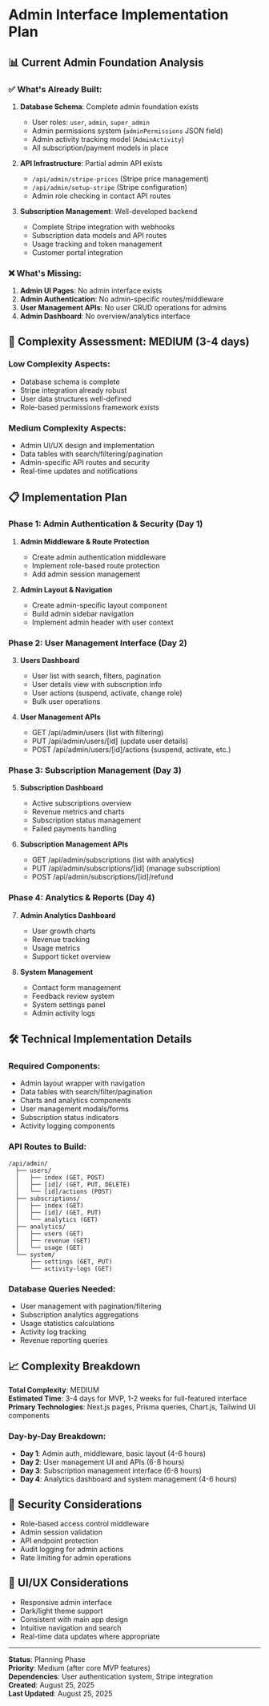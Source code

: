 # Admin Interface Implementation Plan

## 📊 **Current Admin Foundation Analysis**

### **✅ What's Already Built:**
1. **Database Schema**: Complete admin foundation exists
   - User roles: `user`, `admin`, `super_admin`
   - Admin permissions system (`adminPermissions` JSON field)
   - Admin activity tracking model (`AdminActivity`)
   - All subscription/payment models in place

2. **API Infrastructure**: Partial admin API exists
   - `/api/admin/stripe-prices` (Stripe price management)
   - `/api/admin/setup-stripe` (Stripe configuration)
   - Admin role checking in contact API routes

3. **Subscription Management**: Well-developed backend
   - Complete Stripe integration with webhooks
   - Subscription data models and API routes
   - Usage tracking and token management
   - Customer portal integration

### **❌ What's Missing:**
1. **Admin UI Pages**: No admin interface exists
2. **Admin Authentication**: No admin-specific routes/middleware
3. **User Management APIs**: No user CRUD operations for admins
4. **Admin Dashboard**: No overview/analytics interface

## 🎯 **Complexity Assessment: MEDIUM (3-4 days)**

### **Low Complexity Aspects:**
- Database schema is complete
- Stripe integration already robust
- User data structures well-defined
- Role-based permissions framework exists

### **Medium Complexity Aspects:**
- Admin UI/UX design and implementation
- Data tables with search/filtering/pagination
- Admin-specific API routes and security
- Real-time updates and notifications

## 📋 **Implementation Plan**

### **Phase 1: Admin Authentication & Security (Day 1)**
1. **Admin Middleware & Route Protection**
   - Create admin authentication middleware
   - Implement role-based route protection
   - Add admin session management

2. **Admin Layout & Navigation**
   - Create admin-specific layout component
   - Build admin sidebar navigation
   - Implement admin header with user context

### **Phase 2: User Management Interface (Day 2)**
3. **Users Dashboard**
   - User list with search, filters, pagination
   - User details view with subscription info
   - User actions (suspend, activate, change role)
   - Bulk user operations

4. **User Management APIs**
   - GET /api/admin/users (list with filtering)
   - PUT /api/admin/users/[id] (update user details)
   - POST /api/admin/users/[id]/actions (suspend, activate, etc.)

### **Phase 3: Subscription Management (Day 3)**
5. **Subscription Dashboard**
   - Active subscriptions overview
   - Revenue metrics and charts
   - Subscription status management
   - Failed payments handling

6. **Subscription Management APIs**
   - GET /api/admin/subscriptions (list with analytics)
   - PUT /api/admin/subscriptions/[id] (manage subscription)
   - POST /api/admin/subscriptions/[id]/refund

### **Phase 4: Analytics & Reports (Day 4)**
7. **Admin Analytics Dashboard**
   - User growth charts
   - Revenue tracking
   - Usage metrics
   - Support ticket overview

8. **System Management**
   - Contact form management
   - Feedback review system
   - System settings panel
   - Admin activity logs

## 🛠 **Technical Implementation Details**

### **Required Components:**
- Admin layout wrapper with navigation
- Data tables with search/filter/pagination
- Charts and analytics components
- User management modals/forms
- Subscription status indicators
- Activity logging components

### **API Routes to Build:**
```
/api/admin/
  ├── users/
  │   ├── index (GET, POST)
  │   ├── [id]/ (GET, PUT, DELETE)
  │   └── [id]/actions (POST)
  ├── subscriptions/
  │   ├── index (GET)
  │   ├── [id]/ (GET, PUT)
  │   └── analytics (GET)
  ├── analytics/
  │   ├── users (GET)
  │   ├── revenue (GET)
  │   └── usage (GET)
  └── system/
      ├── settings (GET, PUT)
      └── activity-logs (GET)
```

### **Database Queries Needed:**
- User management with pagination/filtering
- Subscription analytics aggregations
- Usage statistics calculations
- Activity log tracking
- Revenue reporting queries

## 📈 **Complexity Breakdown**

**Total Complexity**: MEDIUM  
**Estimated Time**: 3-4 days for MVP, 1-2 weeks for full-featured interface  
**Primary Technologies**: Next.js pages, Prisma queries, Chart.js, Tailwind UI components

### **Day-by-Day Breakdown:**
- **Day 1**: Admin auth, middleware, basic layout (4-6 hours)
- **Day 2**: User management UI and APIs (6-8 hours)
- **Day 3**: Subscription management interface (6-8 hours)
- **Day 4**: Analytics dashboard and system management (4-6 hours)

## 🔐 **Security Considerations**
- Role-based access control middleware
- Admin session validation
- API endpoint protection
- Audit logging for admin actions
- Rate limiting for admin operations

## 🎨 **UI/UX Considerations**
- Responsive admin interface
- Dark/light theme support
- Consistent with main app design
- Intuitive navigation and search
- Real-time data updates where appropriate

---

**Status**: Planning Phase  
**Priority**: Medium (after core MVP features)  
**Dependencies**: User authentication system, Stripe integration  
**Created**: August 25, 2025  
**Last Updated**: August 25, 2025